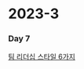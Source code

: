 <h1>2023-3</h1><h3>Day 7</h3><p><a href="https://dbr.donga.com/article/view/1306/article_no/1685/ac/magazine">팀 리더십 스타일 6가지</a></p>